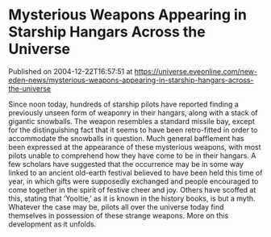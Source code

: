 # Mysterious Weapons Appearing in Starship Hangars Across the Universe
Published on 2004-12-22T16:57:51 at https://universe.eveonline.com/new-eden-news/mysterious-weapons-appearing-in-starship-hangars-across-the-universe

Since noon today, hundreds of starship pilots have reported finding a previously unseen form of weaponry in their hangars, along with a stack of gigantic snowballs. The weapon resembles a standard missile bay, except for the distinguishing fact that it seems to have been retro-fitted in order to accommodate the snowballs in question.  Much general bafflement has been expressed at the appearance of these mysterious weapons, with most pilots unable to comprehend how they have come to be in their hangars. A few scholars have suggested that the occurrence may be in some way linked to an ancient old-earth festival believed to have been held this time of year, in which gifts were supposedly exchanged and people encouraged to come together in the spirit of festive cheer and joy. Others have scoffed at this, stating that ‘Yooltie,’ as it is known in the history books, is but a myth.  Whatever the case may be, pilots all over the universe today find themselves in possession of these strange weapons. More on this development as it unfolds.

